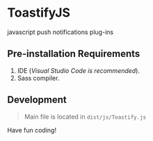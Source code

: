 # ToastifyJS
javascript push notifications plug-ins

## Pre-installation Requirements
1. IDE (_Visual Studio Code is recommended_).
2. Sass compiler.

## Development
> Main file is located in `dist/js/Toastify.js`

Have fun coding!